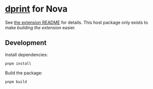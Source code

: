 # [dprint][d] for Nova

See [the extension README](./dprint.novaextension/README.md) for details. This host package only exists to make *building the extension* easier.

[d]: https://dprint.dev

## Development

Install dependencies:

```sh
pnpm install
```

Build the package:

```sh
pnpm build
```
